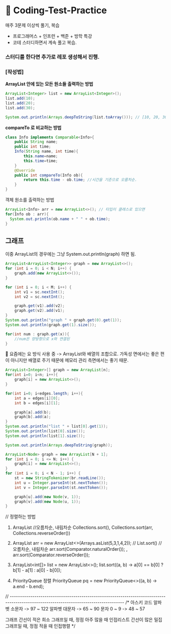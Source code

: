 # 📖 Coding-Test-Practice
매주 3문제 이상씩 풀기, 복습
+ 프로그래머스 + 인프런 + 백준 + 방학 특강
+ 코테 스터디하면서 계속 풀고 복습.

### 스터디를 한다면 추가로 레포 생성해서 진행.

### [작성법]

**ArrayList 안에 있는 모든 원소들 출력하는 방법**
```java
ArrayList<Integer> list = new ArrayList<Integer>();
list.add(10);
list.add(20);
list.add(30);

System.out.println(Arrays.deepToString(list.toArray())); // [10, 20, 30]
```

**compareTo 로 비교하는 방법**
```java
class Info implements Comparable<Info>{
	public String name;
	public int time;
	Info(String name, int time){
		this.name=name;
		this.time=time;
	}
	@Override
	public int compareTo(Info ob){
		return this.time - ob.time; //시간을 기준으로 오름차순.
	}
}
```

객체 원소를 출력하는 방법
```java
ArrayList<Info> arr = new ArrayList<>(); // 타입이 클래스로 있으면
for(Info ob : arr){
  System.out.println(ob.name + " " + ob.time);
}
```


## 그래프
이중 ArrayList의 경우에는 그냥 System.out.println(graph) 하면 됨.
```java
ArrayList<ArrayList<Integer>> graph = new ArrayList<>();
for (int i = 0; i < N; i++) {
    graph.add(new ArrayList<>());
}

for (int i = 0; i < M; i++) {
    int v1 = sc.nextInt();
    int v2 = sc.nextInt();

    graph.get(v1).add(v2);
    graph.get(v2).add(v1);
}
System.out.println("graph " + graph.get(0).get(1));
System.out.println(graph.get(1).size());

for(int num : graph.get(x)){
	//num은 양방향으로 x와 연결된 
}
```



💎 요즘에는 요 방식 사용 중 -> ArrayList와 배열의 조합으로.
가독성 면에서는 좋은 편이 아니지만 배열로 주기 때문에 메모리 관리 측면에서는 좋기 때문.
```java
ArrayList<Integer>[] graph = new ArrayList[n];
for(int i=0; i<n; i++){
    graph[i] = new ArrayList<>();
}

for(int i=0; i<edges.length; i++){
    int a = edges[i][0];
    int b = edges[i][1];

    graph[a].add(b);
    graph[b].add(a);
}
System.out.println("list " + list[0].get(1));
System.out.println(list[0].size());
System.out.println(list[1].size());

System.out.println(Arrays.deepToString(graph));
```

```java
ArrayList<Node> graph = new ArrayList[N + 1];
for (int i = 0; i <= N; i++) {
    graph[i] = new ArrayList<>();
}
for (int i = 0; i < N - 1; i++) {
    st = new StringTokenizer(br.readLine());
    int u = Integer.parseInt(st.nextToken());
    int v = Integer.parseInt(st.nextToken());

    graph[u].add(new Node(v, 1));
    graph[v].add(new Node(u, 1));
}
```



// 정렬하는 방법
1. ArrayList<T>
//오름차순, 내림차순
Collections.sort(), Collections.sort(arr, Collections.reverseOrder())

2. ArrayList<T> arr = new ArrayList<>(Arrays.asList(5,3,1,4,2)); // List.sort()
// 오름차순, 내림차순
arr.sort(Comparator.naturalOrder()); , arr.sort(Comparator.reverseOrder());

3. ArrayList<int[]> list = new ArrayList<>();
list.sort((a, b) -> a[0] == b[0] ? b[1] - a[1] : a[0] - b[0]);


4. PriorityQueue 정렬
PriorityQueue<Time> pq = new PriorityQueue<>((a, b) -> a.end - b.end);

// --------------------------------------------------------------------------------------------------------------------------------------
/*
아스키 코드
알파벳 소문자 -> 97 ~ 122
알파벳 대문자 -> 65 ~ 90
문자 0 ~ 9 -> 48 ~ 57

그래프
간선이 적은 희소 그래프일 때, 정점 아주 많을 때 인접리스트
간선이 많은 밀집 그래프일 때, 정점 적을 때 인접행렬
*/
